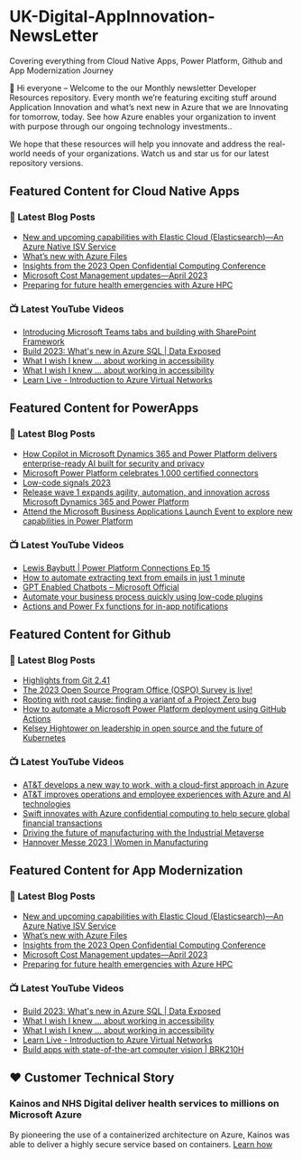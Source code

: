 # UK-Digital-AppInnovation-NewsLetter

Covering everything from Cloud Native Apps, Power Platform, Github and App Modernization Journey

👋 Hi everyone – Welcome to the our Monthly newsletter Developer Resources repository. Every month we’re featuring exciting stuff around Application Innovation and what’s next new in Azure that we are Innovating for tomorrow, today. See how Azure enables your organization to invent with purpose through our ongoing technology investments..


We hope that these resources will help you innovate and address the real-world needs of your organizations. Watch us and star us for our latest repository versions.

## Featured Content for Cloud Native Apps


### 📝 Latest Blog Posts

    
<!-- BLOGCNA:START -->
- [New and upcoming capabilities with Elastic Cloud (Elasticsearch)—An Azure Native ISV Service](https://azure.microsoft.com/blog/new-and-upcoming-capabilities-with-elastic-cloud-elasticsearch-an-azure-native-isv-service/)
- [What’s new with Azure Files](https://azure.microsoft.com/blog/what-s-new-with-azure-files/)
- [Insights from the 2023 Open Confidential Computing Conference](https://azure.microsoft.com/blog/insights-from-the-2023-open-confidential-computing-conference/)
- [Microsoft Cost Management updates—April 2023](https://azure.microsoft.com/blog/microsoft-cost-management-updates-april-2023/)
- [Preparing for future health emergencies with Azure HPC ](https://azure.microsoft.com/blog/preparing-for-future-health-emergencies-with-azure-hpc/)
<!-- BLOGCNA:END -->

### 📺 Latest YouTube Videos

 
<!-- YOUTUBECNA:START -->
- [Introducing Microsoft Teams tabs and building with SharePoint Framework](https://www.youtube.com/watch?v=3KlN8CocFGg)
- [Build 2023: What&#39;s new in Azure SQL | Data Exposed](https://www.youtube.com/watch?v=rtEPoTF3ey4)
- [What I wish I knew ... about working in accessibility](https://www.youtube.com/watch?v=e1Fg-QU_FFQ)
- [What I wish I knew ... about working in accessibility](https://www.youtube.com/watch?v=_w-3JO_c9Zg)
- [Learn Live - Introduction to Azure Virtual Networks](https://www.youtube.com/watch?v=QwpTt1taPMQ)
<!-- YOUTUBECNA:END -->

##  Featured Content for PowerApps
### 📝 Latest Blog Posts
<!-- BLOGPOWER:START -->
- [How Copilot in Microsoft Dynamics 365 and Power Platform delivers enterprise-ready AI built for security and privacy](https://cloudblogs.microsoft.com/dynamics365/bdm/2023/05/12/how-copilot-in-microsoft-dynamics-365-and-power-platform-delivers-enterprise-ready-ai-built-for-security-and-privacy/)
- [Microsoft Power Platform celebrates 1,000 certified connectors](https://cloudblogs.microsoft.com/powerplatform/2023/05/11/microsoft-power-platform-celebrates-1000-certified-connectors/)
- [Low-code signals 2023](https://cloudblogs.microsoft.com/powerplatform/2023/04/13/low-code-signals-2023/)
- [Release wave 1 expands agility, automation, and innovation across Microsoft Dynamics 365 and Power Platform](https://cloudblogs.microsoft.com/dynamics365/bdm/2023/04/04/release-wave-1-expands-agility-automation-and-innovation-across-microsoft-dynamics-365-and-power-platform/)
- [Attend the Microsoft Business Applications Launch Event to explore new capabilities in Power Platform](https://cloudblogs.microsoft.com/powerplatform/2023/03/22/attend-the-microsoft-business-applications-launch-event-to-explore-new-capabilities-in-power-platform/)
<!-- BLOGPOWER:END -->
 ### 📺 Latest YouTube Videos
    
<!-- YOUTUBEPOWER:START -->
- [Lewis Baybutt | Power Platform Connections Ep 15](https://www.youtube.com/watch?v=BOwTYzfxZvo)
- [How to automate extracting text from emails in just 1 minute](https://www.youtube.com/watch?v=UchRykL7me8)
- [GPT Enabled Chatbots – Microsoft Official](https://www.youtube.com/watch?v=DvXO_Q3MrZA)
- [Automate your business process quickly using low-code plugins](https://www.youtube.com/watch?v=Xtvtm69oKp4)
- [Actions and Power Fx functions for in-app notifications](https://www.youtube.com/watch?v=lhzsuNKTR8A)
<!-- YOUTUBEPOWER:END -->

##  Featured Content for Github
### 📝 Latest Blog Posts
<!-- BLOGGITHUB:START -->
- [Highlights from Git 2.41](https://github.blog/2023-06-01-highlights-from-git-2-41/)
- [The 2023 Open Source Program Office (OSPO) Survey is live!](https://github.blog/2023-05-25-the-2023-open-source-program-office-ospo-survey-is-live/)
- [Rooting with root cause: finding a variant of a Project Zero bug](https://github.blog/2023-05-25-rooting-with-root-cause-finding-a-variant-of-a-project-zero-bug/)
- [How to automate a Microsoft Power Platform deployment using GitHub Actions](https://github.blog/2023-05-24-how-to-automate-a-microsoft-power-platform-deployment-using-github-actions/)
- [Kelsey Hightower on leadership in open source and the future of Kubernetes](https://github.blog/2023-05-24-kelsey-hightower-on-leadership-in-open-source-and-the-future-of-kubernetes/)
<!-- BLOGGITHUB:END -->
### 📺 Latest YouTube Videos
<!-- YOUTUBEGITHUB:START -->
- [AT&amp;T develops a new way to work, with a cloud-first approach in Azure](https://www.youtube.com/watch?v=JcvBw3Ht3nM)
- [AT&amp;T improves operations and employee experiences with Azure and AI technologies](https://www.youtube.com/watch?v=8JXGDbWbeQ4)
- [Swift innovates with Azure confidential computing to help secure global financial transactions](https://www.youtube.com/watch?v=rVv4WgA0avI)
- [Driving the future of manufacturing with the Industrial Metaverse](https://www.youtube.com/watch?v=nEGT88PquUI)
- [Hannover Messe 2023 | Women in Manufacturing](https://www.youtube.com/watch?v=N3_RWDt0-sI)
<!-- YOUTUBEGITHUB:END -->
##  Featured Content for App Modernization
### 📝 Latest Blog Posts
<!-- BLOGAPPMOD:START -->
- [New and upcoming capabilities with Elastic Cloud (Elasticsearch)—An Azure Native ISV Service](https://azure.microsoft.com/blog/new-and-upcoming-capabilities-with-elastic-cloud-elasticsearch-an-azure-native-isv-service/)
- [What’s new with Azure Files](https://azure.microsoft.com/blog/what-s-new-with-azure-files/)
- [Insights from the 2023 Open Confidential Computing Conference](https://azure.microsoft.com/blog/insights-from-the-2023-open-confidential-computing-conference/)
- [Microsoft Cost Management updates—April 2023](https://azure.microsoft.com/blog/microsoft-cost-management-updates-april-2023/)
- [Preparing for future health emergencies with Azure HPC ](https://azure.microsoft.com/blog/preparing-for-future-health-emergencies-with-azure-hpc/)
<!-- BLOGAPPMOD:END -->
### 📺 Latest YouTube Videos
<!-- YOUTUBEAPPMOD:START -->
- [Build 2023: What&#39;s new in Azure SQL | Data Exposed](https://www.youtube.com/watch?v=rtEPoTF3ey4)
- [What I wish I knew ... about working in accessibility](https://www.youtube.com/watch?v=e1Fg-QU_FFQ)
- [What I wish I knew ... about working in accessibility](https://www.youtube.com/watch?v=_w-3JO_c9Zg)
- [Learn Live - Introduction to Azure Virtual Networks](https://www.youtube.com/watch?v=QwpTt1taPMQ)
- [Build apps with state-of-the-art computer vision | BRK210H](https://www.youtube.com/watch?v=pc1gVQ6s_50)
<!-- YOUTUBEAPPMOD:END -->


## ♥️ Customer Technical Story 

### Kainos and NHS Digital deliver health services to millions on Microsoft Azure

By pioneering the use of a containerized architecture on Azure, Kainos was able to deliver a highly secure service based on containers. [Learn how](https://customers.microsoft.com/en-us/story/1368348549535774520-kainos-and-nhs-digital-deliver-health-services-to-millions-on-microsoft-azure)

